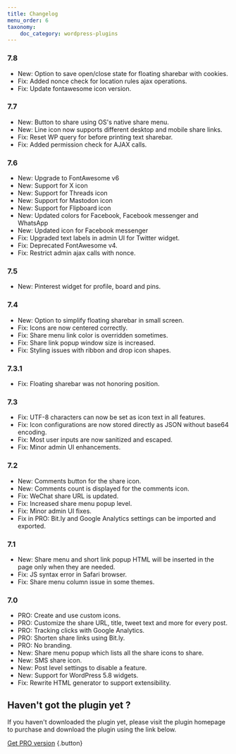```yaml
---
title: Changelog
menu_order: 6
taxonomy:
    doc_category: wordpress-plugins
---
```


### 7.8
* New: Option to save open/close state for floating sharebar with cookies.
* Fix: Added nonce check for location rules ajax operations.
* Fix: Update fontawesome icon version.

### 7.7
* New: Button to share using OS's native share menu.
* New: Line icon now supports different desktop and mobile share links.
* Fix: Reset WP query for before printing text sharebar.
* Fix: Added permission check for AJAX calls.

### 7.6
* New: Upgrade to FontAwesome v6
* New: Support for X icon
* New: Support for Threads icon
* New: Support for Mastodon icon
* New: Support for Flipboard icon
* New: Updated colors for Facebook, Facebook messenger and WhatsApp
* New: Updated icon for Facebook messenger
* Fix: Upgraded text labels in admin UI for Twitter widget.
* Fix: Deprecated FontAwesome v4.
* Fix: Restrict admin ajax calls with nonce.

### 7.5
* New: Pinterest widget for profile, board and pins.

### 7.4
* New: Option to simplify floating sharebar in small screen.
* Fix: Icons are now centered correctly.
* Fix: Share menu link color is overridden sometimes.
* Fix: Share link popup window size is increased.
* Fix: Styling issues with ribbon and drop icon shapes.

### 7.3.1
* Fix: Floating sharebar was not honoring position.

### 7.3
* Fix: UTF-8 characters can now be set as icon text in all features.
* Fix: Icon configurations are now stored directly as JSON without base64 encoding.
* Fix: Most user inputs are now sanitized and escaped.
* Fix: Minor admin UI enhancements.

### 7.2
* New: Comments button for the share icon.
* New: Comments count is displayed for the comments icon.
* Fix: WeChat share URL is updated.
* Fix: Increased share menu popup level.
* Fix: Minor admin UI fixes.
* Fix in PRO: Bit.ly and Google Analytics settings can be imported and exported.

### 7.1
* New: Share menu and short link popup HTML will be inserted in the page only when they are needed.
* Fix: JS syntax error in Safari browser.
* Fix: Share menu column issue in some themes.

### 7.0

* PRO: Create and use custom icons.
* PRO: Customize the share URL, title, tweet text and more for every post.
* PRO: Tracking clicks with Google Analytics.
* PRO: Shorten share links using Bit.ly.
* PRO: No branding.
* New: Share menu popup which lists all the share icons to share.
* New: SMS share icon.
* New: Post level settings to disable a feature.
* New: Support for WordPress 5.8 widgets.
* Fix: Rewrite HTML generator to support extensibility.


## Haven't got the plugin yet ?

If you haven't downloaded the plugin yet, please visit the plugin homepage to purchase and download the plugin using the link below.

[Get PRO version](/wordpress-plugins/wp-socializer/) {.button}